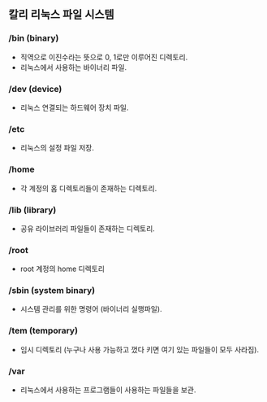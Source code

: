 ## 칼리 리눅스 파일 시스템

### /bin (binary)

- 직역으로 이진수라는 뜻으로 0, 1로만 이루어진 디렉토리.
- 리눅스에서 사용하는 바이너리 파일.

### /dev (device)

- 리눅스 연결되는 하드웨어 장치 파일.

### /etc

- 리눅스의 설정 파일 저장.

### /home

- 각 계정의 홈 디렉토리들이 존재하는 디렉토리.

### /lib (library)

- 공유 라이브러리 파일들이 존재하는 디렉토리.

### /root

- root 계정의 home 디렉토리

### /sbin (system binary)

- 시스템 관리를 위한 명령어 (바이너리 실행파일).

### /tem (temporary)

- 임시 디렉토리 (누구나 사용 가능하고 껐다 키면 여기 있는 파일들이 모두 사라짐).

### /var

- 리눅스에서 사용하는 프로그램들이 사용하는 파일들을 보관.
